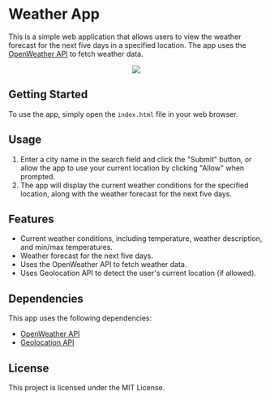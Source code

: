 # Weather App

This is a simple web application that allows users to view the weather forecast for the next five days in a specified location. The app uses the [OpenWeather API](https://openweathermap.org/api) to fetch weather data.

<p align="center">
  <img src="https://user-images.githubusercontent.com/95815081/224544085-9c1d47e4-0017-4f5a-a58e-ab1f8f89cb9a.png" />
</p>

## Getting Started

To use the app, simply open the `index.html` file in your web browser.

## Usage

1. Enter a city name in the search field and click the "Submit" button, or allow the app to use your current location by clicking "Allow" when prompted.
2. The app will display the current weather conditions for the specified location, along with the weather forecast for the next five days.

## Features

- Current weather conditions, including temperature, weather description, and min/max temperatures.
- Weather forecast for the next five days.
- Uses the OpenWeather API to fetch weather data.
- Uses Geolocation API to detect the user's current location (if allowed).

## Dependencies

This app uses the following dependencies:

- [OpenWeather API](https://openweathermap.org/api)
- [Geolocation API](https://developer.mozilla.org/en-US/docs/Web/API/Geolocation_API)

## License

This project is licensed under the MIT License.
